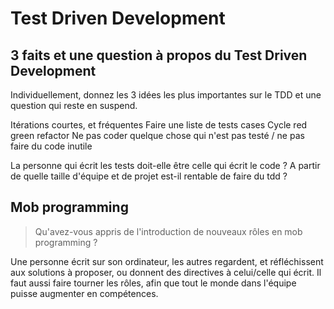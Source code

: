 # Test Driven Development

## 3 faits et une question à propos du Test Driven Development

Individuellement, donnez les 3 idées les plus importantes sur le TDD et une question qui reste en suspend.

Itérations courtes, et fréquentes
Faire une liste de tests cases
Cycle red green refactor
Ne pas coder quelque chose qui n'est pas testé / ne pas faire du code inutile

La personne qui écrit les tests doit-elle être celle qui écrit le code ?
A partir de quelle taille d'équipe et de projet est-il rentable de faire du tdd ?

## Mob programming

> Qu'avez-vous appris de l'introduction de nouveaux rôles en mob programming ?

Une personne écrit sur son ordinateur, les autres regardent, et réfléchissent aux solutions à proposer, ou donnent des directives à celui/celle qui écrit.
Il faut aussi faire tourner les rôles, afin que tout le monde dans l'équipe puisse augmenter en compétences.
